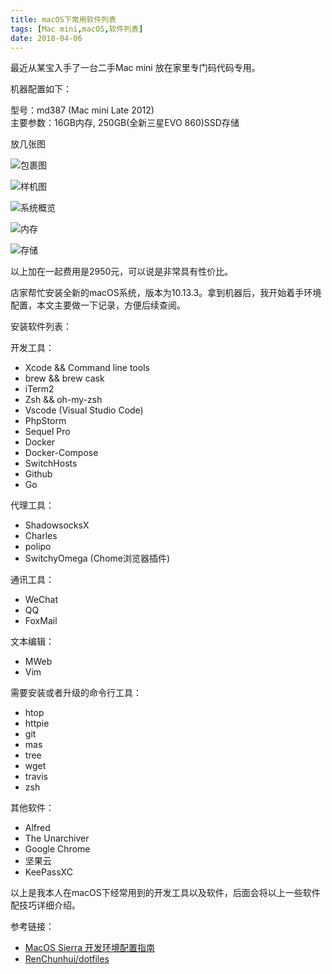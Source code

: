 ```yaml
---
title: macOS下常用软件列表
tags: [Mac mini,macOS,软件列表]
date: 2018-04-06
---
```


最近从某宝入手了一台二手Mac mini 放在家里专门码代码专用。

机器配置如下：

型号：md387 (Mac mini Late 2012)   
主要参数：16GB内存,  250GB(全新三星EVO 860)SSD存储  

放几张图

![包裹图](https://i.loli.net/2018/04/06/5ac77b8d87587.jpg)

![样机图](https://i.loli.net/2018/04/06/5ac77d7e1796c.jpg)

<!--more-->

![系统概览](https://i.loli.net/2018/04/06/5ac77a8bc68ae.jpg)

![内存](https://i.loli.net/2018/04/06/5ac77a8ba8c55.jpg)

![存储](https://i.loli.net/2018/04/06/5ac77a8b8352c.jpg)

以上加在一起费用是2950元，可以说是非常具有性价比。

店家帮忙安装全新的macOS系统，版本为10.13.3。拿到机器后，我开始着手环境配置，本文主要做一下记录，方便后续查阅。

安装软件列表：

开发工具：

   * Xcode && Command line tools
   * brew && brew cask
   * iTerm2
   * Zsh && oh-my-zsh
   * Vscode (Visual Studio Code)
   * PhpStorm
   * Sequel Pro
   * Docker
   * Docker-Compose
   * SwitchHosts
   * Github
   * Go

代理工具：

   * ShadowsocksX
   * Charles
   * polipo
   * SwitchyOmega (Chome浏览器插件)

通讯工具：
    
   * WeChat
   * QQ
   * FoxMail

文本编辑：

   * MWeb
   * Vim

需要安装或者升级的命令行工具：

   * htop
   * httpie
   * git
   * mas
   * tree
   * wget
   * travis
   * zsh



 其他软件：

   * Alfred
   * The Unarchiver
   * Google Chrome
   * 坚果云
   * KeePassXC


以上是我本人在macOS下经常用到的开发工具以及软件，后面会将以上一些软件配技巧详细介绍。

参考链接：
   
   * [MacOS Sierra 开发环境配置指南](https://segmentfault.com/a/1190000011473492)
   * [RenChunhui/dotfiles](https://github.com/RenChunhui/dotfiles)




